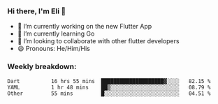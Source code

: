 ### Hi there, I'm Eli 👋
- 🔭 I’m currently working on the new Flutter App
- 🌱 I’m currently learning Go
- 🦄 I’m looking to collaborate with other flutter developers
- 😄 Pronouns: He/Him/His

### Weekly breakdown:
<!--START_SECTION:waka-->

```text
Dart          16 hrs 55 mins  ████████████████████▓░░░░   82.15 %
YAML          1 hr 48 mins    ██▒░░░░░░░░░░░░░░░░░░░░░░   08.79 %
Other         55 mins         █░░░░░░░░░░░░░░░░░░░░░░░░   04.51 %
```

<!--END_SECTION:waka-->

